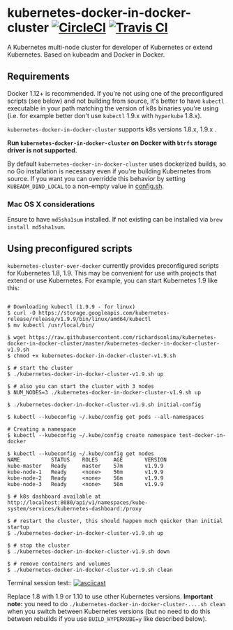 # kubernetes-docker-in-docker-cluster [![CircleCI](https://circleci.com/gh/richardsonlima/kubernetes-docker-in-docker-cluster/tree/master.svg?style=svg)](https://circleci.com/gh/richardsonlima/kubernetes-docker-in-docker-cluster/tree/master) [![Travis CI](https://travis-ci.org/richardsonlima/kubernetes-docker-in-docker-cluster.svg?branch=master)](https://travis-ci.org/richardsonlima/kubernetes-docker-in-docker-cluster)
A Kubernetes multi-node cluster for developer of Kubernetes or extend Kubernetes. Based on kubeadm and Docker in
Docker.

## Requirements
Docker 1.12+ is recommended. If you're not using one of the
preconfigured scripts (see below) and not building from source, it's
better to have `kubectl` executable in your path matching the
version of k8s binaries you're using (i.e. for example better don't
use `kubectl` 1.9.x with `hyperkube` 1.8.x).

`kubernetes-docker-in-docker-cluster` supports k8s versions 1.8.x, 1.9.x .

**Run `kubernetes-docker-in-docker-cluster` on Docker with `btrfs`
storage driver is not supported.**

By default `kubernetes-docker-in-docker-cluster` uses dockerized builds, so no Go
installation is necessary even if you're building Kubernetes from
source. If you want you can overridde this behavior by setting
`KUBEADM_DIND_LOCAL` to a non-empty value in [config.sh](config.sh).

### Mac OS X considerations

Ensure to have `md5sha1sum` installed. If not existing can be installed via `brew install md5sha1sum`.

## Using preconfigured scripts
`kubernetes-cluster-over-docker` currently provides preconfigured scripts for
Kubernetes 1.8, 1.9. This may be convenient for use with
projects that extend or use Kubernetes. For example, you can start
Kubernetes 1.9 like this:

```shell

# Downloading kubectl (1.9.9 - for linux) 
$ curl -O https://storage.googleapis.com/kubernetes-release/release/v1.9.9/bin/linux/amd64/kubectl
$ mv kubectl /usr/local/bin/

$ wget https://raw.githubusercontent.com/richardsonlima/kubernetes-docker-in-docker-cluster/master/kubernetes-docker-in-docker-cluster-v1.9.sh
$ chmod +x kubernetes-docker-in-docker-cluster-v1.9.sh

$ # start the cluster
$ ./kubernetes-docker-in-docker-cluster-v1.9.sh up

$ # also you can start the cluster with 3 nodes
$ NUM_NODES=3 ./kubernetes-docker-in-docker-cluster-v1.9.sh up

$ ./kubernetes-docker-in-docker-cluster-v1.9.sh initial-config 

$ kubectl --kubeconfig ~/.kube/config get pods --all-namespaces

# Creating a namespace
$ kubectl --kubeconfig ~/.kube/config create namespace test-docker-in-docker

$ kubectl --kubeconfig ~/.kube/config get nodes
NAME          STATUS    ROLES     AGE       VERSION
kube-master   Ready     master    57m       v1.9.9
kube-node-1   Ready     <none>    56m       v1.9.9
kube-node-2   Ready     <none>    56m       v1.9.9
kube-node-3   Ready     <none>    56m       v1.9.9

$ # k8s dashboard available at http://localhost:8080/api/v1/namespaces/kube-system/services/kubernetes-dashboard:/proxy

$ # restart the cluster, this should happen much quicker than initial startup
$ ./kubernetes-docker-in-docker-cluster-v1.9.sh up

$ # stop the cluster
$ ./kubernetes-docker-in-docker-cluster-v1.9.sh down

$ # remove containers and volumes
$ ./kubernetes-docker-in-docker-cluster-v1.9.sh clean
```

Terminal session test::
[![asciicast](https://asciinema.org/a/195341.png)](https://asciinema.org/a/195341?autoplay=1) 

Replace 1.8 with 1.9 or 1.10 to use other Kubernetes versions.
**Important note:** you need to do `./kubernetes-docker-in-docker-cluster-....sh clean` when
you switch between Kubernetes versions (but no need to do this between
rebuilds if you use `BUILD_HYPERKUBE=y` like described below).
